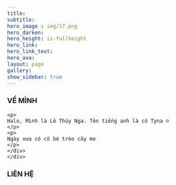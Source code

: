 ```yaml
---
title:
subtitle: 
hero_image : img/17.png
hero_darken: 
hero_height: is-fullheight
hero_link:
hero_link_text: 
hero_ava: 
layout: page
gallery: 
show_sidebar: true
---
```


<div class="block">
<div class="box">
    <div class="block">
    <div class="container has-text-centered">
        <h3>VỀ MÌNH</h3>
    </div>
    </div>
    <div class="block">
    <div class="content">

    <p>
    Halo, Mình là Lê Thúy Nga. Tên tiếng anh là cô Tyna ☺️ 
    </p>
    <p>
    Ngày xưa có cô bé trèo cây me
    </p>
    </div>
    </div>
</div>
</div>

<div class="block">
<div class="box">
    <div class="block">
    <div class="container has-text-centered">
        <h3>LIÊN HỆ</h3>
    </div>
    </div>
</div>
</div>